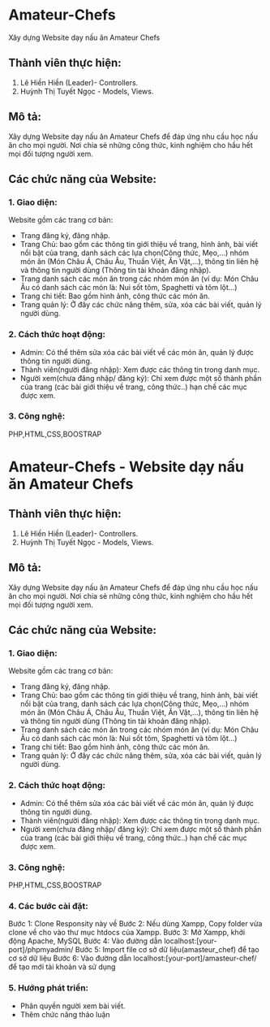 # Amateur-Chefs

Xây dựng Website dạy nấu ăn Amateur Chefs

## Thành viên thực hiện:

1.  Lê Hiền Hiền (Leader)- Controllers.
2.  Huỳnh Thị Tuyết Ngọc - Models, Views.

## Mô tả:

Xây dựng Website dạy nấu ăn Amateur Chefs để đáp ứng nhu cầu học nấu ăn cho mọi người. Nơi chia sẻ những công thức, kinh nghiệm cho hầu hết mọi đối tượng người xem.

## Các chức năng của Website:

### 1. Giao diện:

Website gồm các trang cơ bản:

- Trang đăng ký, đăng nhập.
- Trang Chủ: bao gồm các thông tin giới thiệu về trang, hình ảnh, bài viết nổi bật của trang, danh sách các lựa chọn(Công thức, Mẹo,...) nhóm món ăn (Món Châu Á, Châu Âu, Thuần Việt, Ăn Vặt,...), thông tin liên hệ và thông tin người dùng (Thông tin tài khoản đăng nhập).
- Trang danh sách các món ăn trong các nhóm món ăn (ví dụ: Món Châu Âu có danh sách các món là: Nui sốt tôm, Spaghetti và tôm lột...)
- Trang chi tiết: Bao gồm hình ảnh, công thức các món ăn.
- Trang quản lý: Ở đây các chức năng thêm, sửa, xóa các bài viết, quản lý người dùng.

### 2. Cách thức hoạt động:

- Admin: Có thể thêm sửa xóa các bài viết về các món ăn, quản lý được thông tin người dùng.
- Thành viên(người đăng nhập): Xem được các thông tin trong danh mục.
- Người xem(chưa đăng nhập/ đăng ký): Chỉ xem được một số thành phần của trang (các bài giới thiệu về trang, công thức..) hạn chế các mục được xem.

### 3. Công nghệ:

PHP,HTML,CSS,BOOSTRAP

# Amateur-Chefs - Website dạy nấu ăn Amateur Chefs

## Thành viên thực hiện:

1.  Lê Hiền Hiền (Leader)- Controllers.
2.  Huỳnh Thị Tuyết Ngọc - Models, Views.

## Mô tả:

Xây dựng Website dạy nấu ăn Amateur Chefs để đáp ứng nhu cầu học nấu ăn cho mọi người. Nơi chia sẻ những công thức, kinh nghiệm cho hầu hết mọi đối tượng người xem.

## Các chức năng của Website:

### 1. Giao diện:

Website gồm các trang cơ bản:

- Trang đăng ký, đăng nhập.
- Trang Chủ: bao gồm các thông tin giới thiệu về trang, hình ảnh, bài viết nổi bật của trang, danh sách các lựa chọn(Công thức, Mẹo,...) nhóm món ăn (Món Châu Á, Châu Âu, Thuần Việt, Ăn Vặt,...), thông tin liên hệ và thông tin người dùng (Thông tin tài khoản đăng nhập).
- Trang danh sách các món ăn trong các nhóm món ăn (ví dụ: Món Châu Âu có danh sách các món là: Nui sốt tôm, Spaghetti và tôm lột...)
- Trang chi tiết: Bao gồm hình ảnh, công thức các món ăn.
- Trang quản lý: Ở đây các chức năng thêm, sửa, xóa các bài viết, quản lý người dùng.

### 2. Cách thức hoạt động:

- Admin: Có thể thêm sửa xóa các bài viết về các món ăn, quản lý được thông tin người dùng.
- Thành viên(người đăng nhập): Xem được các thông tin trong danh mục.
- Người xem(chưa đăng nhập/ đăng ký): Chỉ xem được một số thành phần của trang (các bài giới thiệu về trang, công thức..) hạn chế các mục được xem.

### 3. Công nghệ:

PHP,HTML,CSS,BOOSTRAP

### 4. Các bước cài đặt:

Bước 1: Clone Responsity này về
Bước 2: Nếu dùng Xampp, Copy folder vừa clone về cho vào thư mục htdocs của Xampp.
Bước 3: Mở Xampp, khởi động Apache, MySQL
Bước 4: Vào đường dẫn localhost:[your-port]/phpmyadmin/
Bước 5: Import file cơ sở dữ liệu(amasteur_chef) để tạo cơ sở dữ liệu
Bước 6: Vào đường dẫn localhost:[your-port]/amasteur-chef/ để tạo mới tài khoản và sử dụng

### 5. Hướng phát triển:

- Phân quyền người xem bài viết.
- Thêm chức năng thảo luận
